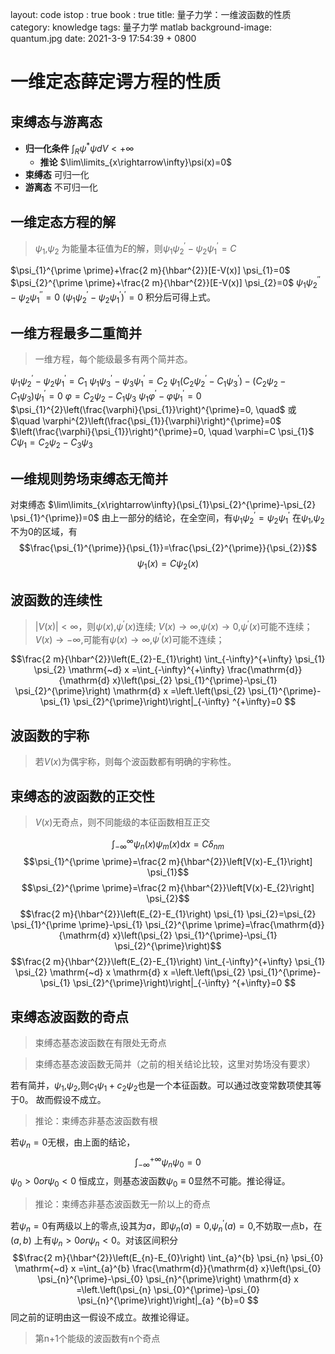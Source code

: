 
layout: code
istop : true
book : true
title: 量子力学：一维波函数的性质
category: knowledge
tags: 量子力学 matlab
background-image: quantum.jpg
date: 2021-3-9 17:54:39 + 0800
# 一维定态薛定谔方程的性质
## 束缚态与游离态
* **归一化条件**
$\int_R\psi^*\psi dV < +\infty$
    * **推论** $\lim\limits_{x\rightarrow\infty}\psi(x)=0$
* **束缚态** 可归一化
* **游离态** 不可归一化

## 一维定态方程的解
>$\psi_1$,$\psi_2$ 为能量本征值为$E$的解，则$\psi_{1} \psi_{2}^{\prime}-\psi_{2} \psi_{1}^{\prime}=C$

$\psi_{1}^{\prime \prime}+\frac{2 m}{\hbar^{2}}[E-V(x)] \psi_{1}=0$
$\psi_{2}^{\prime \prime}+\frac{2 m}{\hbar^{2}}[E-V(x)] \psi_{2}=0$
$\psi_{1} \psi_{2}^{\prime \prime}-\psi_{2} \psi_{1}^{\prime \prime}=0$
$\left(\psi_{1} \psi_{2}^{\prime}-\psi_{2} \psi_{1}^{\prime}\right)^{\prime}=0$
积分后可得上式。
## 一维方程最多二重简并
> 一维方程，每个能级最多有两个简并态。

$\psi_{1} \psi_{2}^{\prime}-\psi_{2} \psi_{1}^{\prime}=C_{1}$
$\psi_{1} \psi_{3}^{\prime}-\psi_{3} \psi_{1}^{\prime}=C_{2}$
$\psi_{1}\left(C_{2} \psi_{2}^{\prime}-C_{1} \psi_{3}^{\prime}\right)-\left(C_{2} \psi_{2}-C_{1} \psi_{3}\right) \psi_{1}^{\prime}=0$
$\varphi=C_{2} \psi_{2}-C_{1} \psi_{3}$
$\psi_{1} \varphi^{\prime}-\varphi \psi_{1}^{\prime}=0$
$\psi_{1}^{2}\left(\frac{\varphi}{\psi_{1}}\right)^{\prime}=0, \quad$ 或 $\quad \varphi^{2}\left(\frac{\psi_{1}}{\varphi}\right)^{\prime}=0$
$\left(\frac{\varphi}{\psi_{1}}\right)^{\prime}=0, \quad \varphi=C \psi_{1}$
$C \psi_{1}=C_{2} \psi_{2}-C_{3} \psi_{3}$
## 一维规则势场束缚态无简并

对束缚态 $\lim\limits_{x\rightarrow\infty}(\psi_{1}\psi_{2}^{\prime}-\psi_{2} \psi_{1}^{\prime})=0$
由上一部分的结论，在全空间，有$\psi_{1} \psi_{2}^{\prime}=\psi_{2} \psi_{1}^{\prime}$
在$\psi_1$,$\psi_2$ 不为0的区域，有
$$\frac{\psi_{1}^{\prime}}{\psi_{1}}=\frac{\psi_{2}^{\prime}}{\psi_{2}}$$
$$\psi_{1}(x)=C \psi_{2}(x)$$
## 波函数的连续性
> $|V(x)|\lt\infty$，则$\psi(x)$,$\psi^{\prime}(x)$连续;
> $V(x)\rightarrow\infty$,$\psi(x)\rightarrow 0$,$\psi^\prime(x)$可能不连续；
> $V(x)\rightarrow-\infty$,可能有$\psi(x)\rightarrow \infty$,$\psi^\prime(x)$可能不连续；

$$\frac{2 m}{\hbar^{2}}\left(E_{2}-E_{1}\right) \int_{-\infty}^{+\infty} \psi_{1} \psi_{2} \mathrm{~d} x 
=\int_{-\infty}^{+\infty} \frac{\mathrm{d}}{\mathrm{d} x}\left(\psi_{2} \psi_{1}^{\prime}-\psi_{1} \psi_{2}^{\prime}\right) 
\mathrm{d} x =\left.\left(\psi_{2} \psi_{1}^{\prime}-\psi_{1} \psi_{2}^{\prime}\right)\right|_{-\infty} ^{+\infty}=0 $$

## 波函数的宇称
> 若$V(x)$为偶宇称，则每个波函数都有明确的宇称性。

## 束缚态的波函数的正交性
> $V(x)$无奇点，则不同能级的本征函数相互正交

$$\int_{-\infty}^{\infty} \psi_{n}(x) \psi_{m}(x) \mathrm{d} x=C\delta_{nm}$$
$$\psi_{1}^{\prime \prime}=\frac{2 m}{\hbar^{2}}\left[V(x)-E_{1}\right] \psi_{1}$$
$$\psi_{2}^{\prime \prime}=\frac{2 m}{\hbar^{2}}\left[V(x)-E_{2}\right] \psi_{2}$$
$$\frac{2 m}{\hbar^{2}}\left(E_{2}-E_{1}\right) \psi_{1} \psi_{2}=\psi_{2} \psi_{1}^{\prime \prime}-\psi_{1}
 \psi_{2}^{\prime \prime}=\frac{\mathrm{d}}{\mathrm{d} x}\left(\psi_{2} \psi_{1}^{\prime}-\psi_{1} \psi_{2}^{\prime}\right)$$
$$\frac{2 m}{\hbar^{2}}\left(E_{2}-E_{1}\right) \int_{-\infty}^{+\infty} \psi_{1} \psi_{2} \mathrm{~d} x 
\mathrm{d} x =\left.\left(\psi_{2} \psi_{1}^{\prime}-\psi_{1} \psi_{2}^{\prime}\right)\right|_{-\infty} ^{+\infty}=0 $$

## 束缚态波函数的奇点
>束缚态基态波函数在有限处无奇点

> 束缚态基态波函数无简并（之前的相关结论比较，这里对势场没有要求）

若有简并，$\psi_1$,$\psi_2$,则$c_1 \psi_{1}+c_2 \psi_{2}$也是一个本征函数。可以通过改变常数项使其等于0。
故而假设不成立。

>推论：束缚态非基态波函数有根

若$\psi_n=0$无根，由上面的结论，
$$\int_{-\infty}^{+\infty} \psi_{n} \psi_{0}=0$$
$\psi_0>0 or \psi_0<0$ 恒成立，则基态波函数$\psi_0\equiv 0$显然不可能。推论得证。
>推论：束缚态非基态波函数无一阶以上的奇点

若$\psi_n=0$有两级以上的零点,设其为$a$，即$\psi_n(a)=0$,$\psi_n^{\prime}(a)=0$,不妨取一点b，在$(a,b)$
上有$\psi_n>0 or \psi_n<0$。对该区间积分
$$\frac{2 m}{\hbar^{2}}\left(E_{n}-E_{0}\right) \int_{a}^{b} \psi_{n} \psi_{0} \mathrm{~d} x
=\int_{a}^{b} \frac{\mathrm{d}}{\mathrm{d} x}\left(\psi_{0} \psi_{n}^{\prime}-\psi_{0} \psi_{n}^{\prime}\right)
\mathrm{d} x =\left.\left(\psi_{n} \psi_{0}^{\prime}-\psi_{0} \psi_{n}^{\prime}\right)\right|_{a} ^{b}=0 $$
同之前的证明由这一假设不成立。故推论得证。
> 第n+1个能级的波函数有n个奇点

